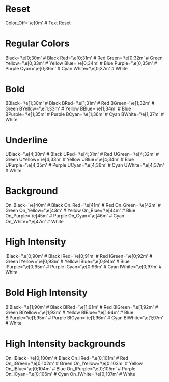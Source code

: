 # Reset
Color_Off='\e[0m'       # Text Reset

# Regular Colors
Black='\e[0;30m'        # Black
Red='\e[0;31m'          # Red
Green='\e[0;32m'        # Green
Yellow='\e[0;33m'       # Yellow
Blue='\e[0;34m'         # Blue
Purple='\e[0;35m'       # Purple
Cyan='\e[0;36m'         # Cyan
White='\e[0;37m'        # White

# Bold
BBlack='\e[1;30m'       # Black
BRed='\e[1;31m'         # Red
BGreen='\e[1;32m'       # Green
BYellow='\e[1;33m'      # Yellow
BBlue='\e[1;34m'        # Blue
BPurple='\e[1;35m'      # Purple
BCyan='\e[1;36m'        # Cyan
BWhite='\e[1;37m'       # White

# Underline
UBlack='\e[4;30m'       # Black
URed='\e[4;31m'         # Red
UGreen='\e[4;32m'       # Green
UYellow='\e[4;33m'      # Yellow
UBlue='\e[4;34m'        # Blue
UPurple='\e[4;35m'      # Purple
UCyan='\e[4;36m'        # Cyan
UWhite='\e[4;37m'       # White

# Background
On_Black='\e[40m'       # Black
On_Red='\e[41m'         # Red
On_Green='\e[42m'       # Green
On_Yellow='\e[43m'      # Yellow
On_Blue='\e[44m'        # Blue
On_Purple='\e[45m'      # Purple
On_Cyan='\e[46m'        # Cyan
On_White='\e[47m'       # White

# High Intensity
IBlack='\e[0;90m'       # Black
IRed='\e[0;91m'         # Red
IGreen='\e[0;92m'       # Green
IYellow='\e[0;93m'      # Yellow
IBlue='\e[0;94m'        # Blue
IPurple='\e[0;95m'      # Purple
ICyan='\e[0;96m'        # Cyan
IWhite='\e[0;97m'       # White

# Bold High Intensity
BIBlack='\e[1;90m'      # Black
BIRed='\e[1;91m'        # Red
BIGreen='\e[1;92m'      # Green
BIYellow='\e[1;93m'     # Yellow
BIBlue='\e[1;94m'       # Blue
BIPurple='\e[1;95m'     # Purple
BICyan='\e[1;96m'       # Cyan
BIWhite='\e[1;97m'      # White

# High Intensity backgrounds
On_IBlack='\e[0;100m'   # Black
On_IRed='\e[0;101m'     # Red
On_IGreen='\e[0;102m'   # Green
On_IYellow='\e[0;103m'  # Yellow
On_IBlue='\e[0;104m'    # Blue
On_IPurple='\e[0;105m'  # Purple
On_ICyan='\e[0;106m'    # Cyan
On_IWhite='\e[0;107m'   # White
